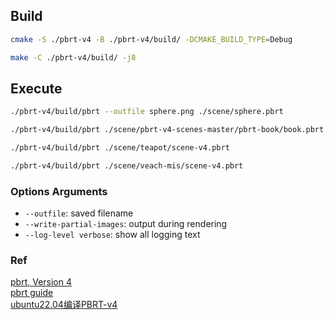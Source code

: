 
## Build
```bash
cmake -S ./pbrt-v4 -B ./pbrt-v4/build/ -DCMAKE_BUILD_TYPE=Debug

make -C ./pbrt-v4/build/ -j8
```

## Execute
```bash
./pbrt-v4/build/pbrt --outfile sphere.png ./scene/sphere.pbrt

./pbrt-v4/build/pbrt ./scene/pbrt-v4-scenes-master/pbrt-book/book.pbrt

./pbrt-v4/build/pbrt ./scene/teapot/scene-v4.pbrt

./pbrt-v4/build/pbrt ./scene/veach-mis/scene-v4.pbrt
```

### Options Arguments

- `--outfile`: saved filename
- `--write-partial-images`: output during rendering
- `--log-level verbose`: show all logging text 

### Ref
[pbrt, Version 4](https://github.com/mmp/pbrt-v4)  
[pbrt guide](https://pbrt.org/users-guide-v4)   
[ubuntu22.04编译PBRT-v4](https://blog.csdn.net/jinshelj/article/details/126458035)  
